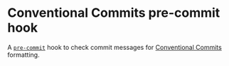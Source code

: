 # Conventional Commits pre-commit hook

A [`pre-commit`](https://pre-commit.com) hook to check commit messages for [Conventional Commits](https://conventionalcommits.org) formatting.
